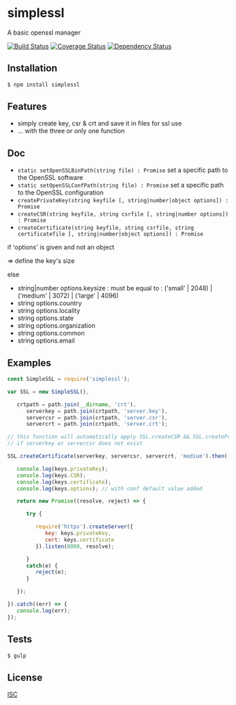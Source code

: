 # simplessl
A basic openssl manager

[![Build Status](https://api.travis-ci.org/Psychopoulet/simplessl.svg?branch=master)](https://travis-ci.org/Psychopoulet/simplessl)
[![Coverage Status](https://coveralls.io/repos/github/Psychopoulet/simplessl/badge.svg?branch=master)](https://coveralls.io/github/Psychopoulet/simplessl)
[![Dependency Status](https://img.shields.io/david/Psychopoulet/simplessl/master.svg)](https://github.com/Psychopoulet/simplessl)

## Installation

```bash
$ npm install simplessl
```

## Features

   * simply create key, csr & crt and save it in files for ssl use
   * ... with the three or only one function

## Doc

   * ``` static setOpenSSLBinPath(string file) : Promise ``` set a specific path to the OpenSSL software
   * ``` static setOpenSSLConfPath(string file) : Promise ``` set a specific path to the OpenSSL configuration
   * ``` createPrivateKey(string keyfile [, string|number|object options]) : Promise ```
   * ``` createCSR(string keyfile, string csrfile [, string|number options]) : Promise ```
   * ``` createCertificate(string keyfile, string csrfile, string certificatefile [, string|number|object options]) : Promise ```

if 'options' is given and not an object

  => define the key's size

else

  * string|number options.keysize : must be equal to : ('small' | 2048) | ('medium' | 3072) | ('large' | 4096)
  * string options.country
  * string options.locality
  * string options.state
  * string options.organization
  * string options.common
  * string options.email

## Examples

```js
const SimpleSSL = require('simplessl');

var SSL = new SimpleSSL(),

   crtpath = path.join(__dirname, 'crt'),
      serverkey = path.join(crtpath, 'server.key'),
      servercsr = path.join(crtpath, 'server.csr'),
      servercrt = path.join(crtpath, 'server.crt');

// this function will automatically apply SSL.createCSR && SSL.createPrivateKey functions
// if serverkey or servercsr does not exist

SSL.createCertificate(serverkey, servercsr, servercrt, 'medium').then((keys) => {

   console.log(keys.privateKey);
   console.log(keys.CSR);
   console.log(keys.certificate);
   console.log(keys.options); // with conf default value added

   return new Promise((resolve, reject) => {

      try {

         require('https').createServer({
            key: keys.privateKey,
            cert: keys.certificate
         }).listen(8000, resolve);

      }
      catch(e) {
         reject(e);
      }

   });

}).catch((err) => {
   console.log(err);
});
```

## Tests

```bash
$ gulp
```

## License

   [ISC](LICENSE)
